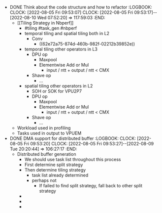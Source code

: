 - DONE Think about the code structure and how to refactor
  :LOGBOOK:
  CLOCK: [2022-08-05 Fri 09:53:07]
  CLOCK: [2022-08-05 Fri 09:53:17]--[2022-08-10 Wed 07:52:20] =>  117:59:03
  :END:
	- [[Tiling Strategy in Nbperf]]
		- #tiling #task_gen #nbperf
		- temporal tiling and spatial tiling both in L2
			- Conv
				- ((62e72a75-874d-460b-982f-02212b39852e))
		- temporal tiling other operators in L3
			- DPU op
				- Maxpool
				- Elementwise Add or Mul
					- input / ntt + output / ntt < CMX
			- Shave op
				- ...
		- spatial tiling other operators in L2
			- SOH or SOK for VPU2P7
			- DPU op
				- Maxpool
				- Elementwise Add or Mul
					- input / ntt + output / ntt < CMX
			- Shave op
				- ...
	- Workload used in profiling
	- Tasks used in output to VPUEM
- DONE DMA support for distributed buffer
  :LOGBOOK:
  CLOCK: [2022-08-05 Fri 09:53:20]
  CLOCK: [2022-08-05 Fri 09:53:27]--[2022-08-09 Tue 20:20:44] =>  106:27:17
  :END:
	- Distributed buffer generation
		- We should use task list throughout this process
		- First determine split strategy
		- Then determine tiling strategy
			- task list already determined
			- perhaps not
				- If failed to find split strategy, fall back to other split strategy
		-
		-
		-